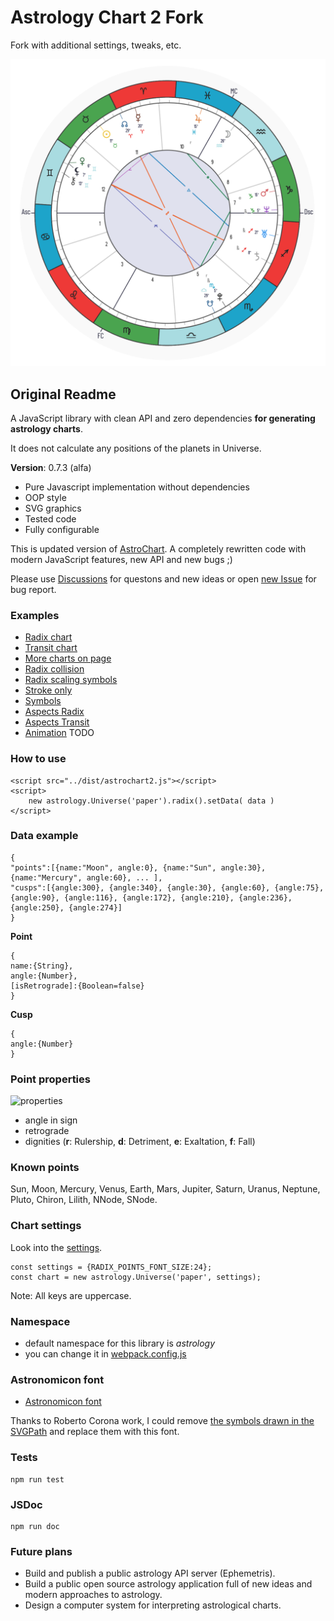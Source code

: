 # Astrology Chart 2 Fork

Fork with additional settings, tweaks, etc.

![Example Chart](https://raw.githubusercontent.com/bplace/AstrologyChart2/refs/heads/master/assets/chart-result.png)

## Original Readme

A JavaScript library with clean API and zero dependencies **for generating astrology charts**.

It does not calculate any positions of the planets in Universe.

**Version**: 0.7.3 (alfa)

- Pure Javascript implementation without dependencies
- OOP style
- SVG graphics
- Tested code
- Fully configurable

This is updated version of [AstroChart](https://github.com/Kibo/AstroChart). A completely rewritten code with modern JavaScript features, new API and new bugs ;)

Please use [Discussions](https://github.com/Kibo/AstrologyChart2/discussions) for questons and new ideas or open [new Issue](https://github.com/Kibo/AstrologyChart2/issues) for bug report.

### Examples
- [Radix chart](https://htmlpreview.github.io/?https://github.com/Kibo/AstrologyChart2/blob/master/examples/radix.html)
- [Transit chart](https://htmlpreview.github.io/?https://github.com/Kibo/AstrologyChart2/blob/master/examples/transit.html)
- [More charts on page](https://htmlpreview.github.io/?https://github.com/Kibo/AstrologyChart2/blob/master/examples/charts.html)
- [Radix collision](https://htmlpreview.github.io/?https://github.com/Kibo/AstrologyChart2/blob/master/examples/collision.html)
- [Radix scaling symbols](https://htmlpreview.github.io/?https://github.com/Kibo/AstrologyChart2/blob/master/examples/scaling.html)
- [Stroke only](https://htmlpreview.github.io/?https://github.com/Kibo/AstrologyChart2/blob/master/examples/stroke.html)
- [Symbols](https://htmlpreview.github.io/?https://github.com/Kibo/AstrologyChart2/blob/master/examples/symbols.html)
- [Aspects Radix](https://htmlpreview.github.io/?https://github.com/Kibo/AstrologyChart2/blob/master/examples/radixAspects.html)
- [Aspects Transit](https://htmlpreview.github.io/?https://github.com/Kibo/AstrologyChart2/blob/master/examples/transitAspects.html)
- [Animation](#) TODO

### How to use
```
<script src="../dist/astrochart2.js"></script>
<script>
	new astrology.Universe('paper').radix().setData( data )
</script>
```
### Data example
```
{
"points":[{name:"Moon", angle:0}, {name:"Sun", angle:30}, {name:"Mercury", angle:60}, ... ],
"cusps":[{angle:300}, {angle:340}, {angle:30}, {angle:60}, {angle:75}, {angle:90}, {angle:116}, {angle:172}, {angle:210}, {angle:236}, {angle:250}, {angle:274}]
}
```

**Point**
```
{
name:{String},
angle:{Number},
[isRetrograde]:{Boolean=false}
}
```

**Cusp**
```
{
angle:{Number}
}
```

### Point properties

 ![properties](/assets/img/point_properties.png)

- angle in sign
- retrograde
- dignities (**r**: Rulership, **d**: Detriment, **e**: Exaltation, **f**: Fall)


### Known points
Sun, Moon, Mercury, Venus, Earth, Mars, Jupiter, Saturn, Uranus, Neptune, Pluto, Chiron, Lilith, NNode, SNode.

### Chart settings
Look into the [settings](https://github.com/Kibo/AstrologyChart2/tree/master/src/settings/constants).
```
const settings = {RADIX_POINTS_FONT_SIZE:24};
const chart = new astrology.Universe('paper', settings);
```
Note: All keys are uppercase.

### Namespace
 - default namespace for this library is *astrology*
 - you can change it in [webpack.config.js](https://webpack.js.org/configuration/output/#outputlibrary)

### Astronomicon font
- [Astronomicon font](https://astronomicon.co/en/astronomicon-fonts/)

Thanks to Roberto	Corona work, I could remove [the symbols drawn in the SVGPath](https://github.com/Kibo/AstrologyChart2/blob/7c9fbcf097c856f2291df27b00ef1543f0ebc13f/src/utils/SVGUtils.js#L300) and replace them with this font.


### Tests
 ```
 npm run test
 ```

### JSDoc
```
npm run doc
```

### Future plans
- Build and publish a public astrology API server (Ephemetris).
- Build a public open source astrology application full of new ideas and modern approaches to astrology.
- Design a computer system for interpreting astrological charts.

